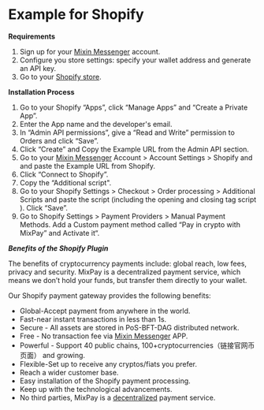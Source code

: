 # Example for Shopify

**Requirements**

1. Sign up for your [Mixin Messenger](https://mixin.one/messenger) account.
2. Configure you store settings: specify your wallet address and generate an API key.
3. Go to your [Shopify store](https://accounts.shopify.com/select?rid=249e7256-1b29-40b6-a73b-7deb2e687532).

**Installation Process**

1. Go to your Shopify “Apps”, click “Manage Apps” and “Create a Private App”.
2. Enter the App name and the developer's email.
3. In “Admin API permissions”, give a “Read and Write” permission to Orders and click “Save”.
4. Click “Create” and Copy the Example URL from the Admin API section.
5. Go to your [Mixin Messenger](https://mixin.one/messenger) Account > Account Settings > Shopify and and paste the Example URL from Shopify.
6. Click “Connect to Shopify”.
7. Copy the “Additional script".
8. Go to your Shopify Settings > Checkout > Order processing > Additional Scripts and paste the script (including the opening and closing tag script ). Click “Save”.
9. Go to Shopify Settings > Payment Providers > Manual Payment Methods. Add a Custom payment method called “Pay in crypto with MixPay” and Activate it“.

_**Benefits of the Shopify Plugin**_&#x20;

The benefits of cryptocurrency payments include: global reach, low fees, privacy and security. MixPay is a decentralized payment service, which means we don’t hold your funds, but transfer them directly to your wallet.&#x20;

Our Shopify payment gateway provides the following benefits:

* Global-Accept payment from anywhere in the world.&#x20;
* Fast-near instant transactions in less than 1s.&#x20;
* Secure - All assets are stored in PoS-BFT-DAG distributed network.&#x20;
* Free - No transaction fee via [Mixin Messenger](https://mixin.one/messenger) APP.&#x20;
* Powerful - Support 40 public chains, 100+cryptocurrencies（链接官网币页面） and growing.&#x20;
* Flexible-Set up to receive any cryptos/fiats you prefer.&#x20;
* Reach a wider customer base.&#x20;
* Easy installation of the Shopify payment processing.&#x20;
* Keep up with the technological advancements.&#x20;
* No third parties, MixPay is a [decentralized](https://www.investopedia.com/terms/b/blockchain.asp#toc-blockchain-decentralization) payment service.
